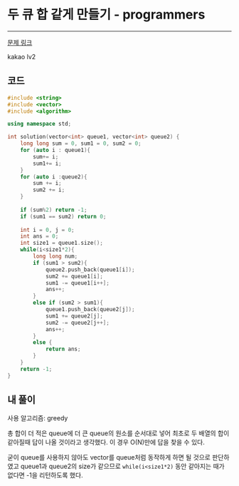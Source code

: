 # 두 큐 합 같게 만들기 - programmers

---

[문제 링크](https://school.programmers.co.kr/learn/courses/30/lessons/118667)

kakao lv2

## 코드

```cpp
#include <string>
#include <vector>
#include <algorithm>

using namespace std;

int solution(vector<int> queue1, vector<int> queue2) {
    long long sum = 0, sum1 = 0, sum2 = 0;
    for (auto i : queue1){
        sum+= i;
        sum1+= i;
    }
    for (auto i :queue2){
        sum += i;
        sum2 += i;
    }
    
    if (sum%2) return -1;
    if (sum1 == sum2) return 0; 
    
    int i = 0, j = 0;
    int ans = 0;
    int size1 = queue1.size();
    while(i<size1*2){
        long long num;
        if (sum1 > sum2){
            queue2.push_back(queue1[i]);
            sum2 += queue1[i];
            sum1 -= queue1[i++];
            ans++;
        }
        else if (sum2 > sum1){
            queue1.push_back(queue2[j]);
            sum1 += queue2[j];
            sum2 -= queue2[j++];
            ans++;
        }
        else {
            return ans; 
        }
    }
    return -1;
}
```

## 내 풀이

사용 알고리즘: greedy

총 합이 더 적은 queue에 더 큰 queue의 원소를 순서대로 넣어 최초로 두 배열의 합이 같아질때 답이 나올 것이라고 생각했다. 이 경우 O(N)만에 답을 찾을 수 있다.

굳이 queue를 사용하지 않아도 vector를 queue처럼 동작하게 하면 될 것으로 판단하였고 queue1과 queue2의 size가 같으므로  `while(i<size1*2)` 동안 같아지는 때가 없다면 -1을 리턴하도록 했다.